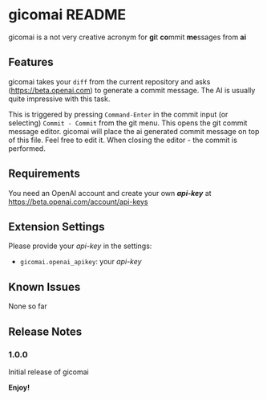 # gicomai README

gicomai is a not very creative acronym for **gi**t **co**mmit **me**ssages from **ai**


## Features

 gicomai takes your `diff` from the current repository and asks (https://beta.openai.com) to generate a commit message. The AI is usually quite impressive with this task.

 This is triggered by pressing `Command-Enter` in the commit input (or selecting) `Commit - Commit` from the git menu. This opens the git commit message editor. gicomai will place the ai generated commit message on top of this file. Feel free to edit it. When closing the editor - the commit is performed. 

## Requirements

You need an OpenAI account and create your own _**api-key**_ at https://beta.openai.com/account/api-keys

## Extension Settings

Please provide your _api-key_ in the settings:

* `gicomai.openai_apikey`: your _api-key_

## Known Issues

None so far

## Release Notes

### 1.0.0

Initial release of gicomai

**Enjoy!**
